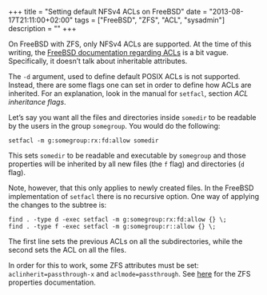 +++
title = "Setting default NFSv4 ACLs on FreeBSD"
date = "2013-08-17T21:11:00+02:00"
tags = ["FreeBSD", "ZFS", "ACL", "sysadmin"]
description = ""
+++

On FreeBSD with ZFS, only NFSv4 ACLs are supported. At the time of this writing, the [FreeBSD documentation regarding ACLs](https://wiki.freebsd.org/NFSv4_ACLs) is a bit vague. Specifically, it doesn’t talk about inheritable attributes.

The `-d` argument, used to define default POSIX ACLs is not supported. Instead, there are some flags one can set in order to define how ACLs are inherited. For an explanation, look in the manual for `setfacl`, section *ACL inheritance flags*.

Let’s say you want all the files and directories inside `somedir` to be readable by the users in the group `somegroup`. You would do the following:

```
setfacl -m g:somegroup:rx:fd:allow somedir
```

This sets `somedir` to be readable and executable by `somegroup` and those properties will be inherited by all new files (the `f` flag) and directories (`d` flag).

Note, however, that this only applies to newly created files. In the FreeBSD implementation of `setfacl` there is no recursive option. One way of applying the changes to the subtree is:

```
find . -type d -exec setfacl -m g:somegroup:rx:fd:allow {} \;
find . -type f -exec setfacl -m g:somegroup:r::allow {} \;
```

The first line sets the previous ACLs on all the subdirectories, while the second sets the ACL on all the files.

In order for this to work, some ZFS attributes must be set: `aclinherit=passthrough-x` and `aclmode=passthrough`.
See [here](http://docs.oracle.com/cd/E19082-01/817-2271/gbaaz/index.html) for the ZFS properties documentation.
